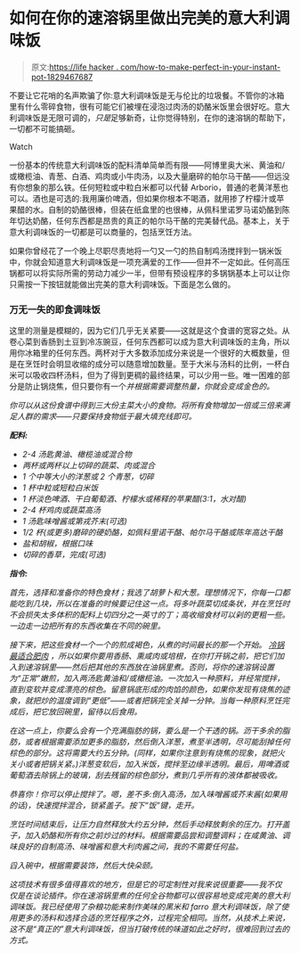 # 如何在你的速溶锅里做出完美的意大利调味饭

> 原文:[https://life hacker . com/how-to-make-perfect-in-your-instant-pot-1829467687](https://lifehacker.com/how-to-make-perfect-risotto-in-your-instant-pot-1829467687)

不要让它花哨的名声欺骗了你:意大利调味饭是无与伦比的垃圾餐。不管你的冰箱里有什么零碎食物，很有可能它们被埋在浸泡过肉汤的奶酪米饭里会很好吃。意大利调味饭是无限可调的，*只是*足够新奇，让你觉得特别，在你的速溶锅的帮助下，一切都不可能搞砸。

Watch

一份基本的传统意大利调味饭的配料清单简单而有限——阿博里奥大米、黄油和/或橄榄油、青葱、白酒、鸡肉或小牛肉汤，以及大量磨碎的帕尔马干酪——但远没有你想象的那么铁。任何短粒或中粒白米都可以代替 Arborio，普通的老黄洋葱也可以。酒也是可选的:我用廉价啤酒，但如果你根本不喝酒，就用掺了柠檬汁或苹果醋的水。自制的奶酪很棒，但装在纸盒里的也很棒，从佩科里诺罗马诺奶酪到陈年切达奶酪，任何东西都是昂贵的真正的帕尔马干酪的完美替代品。基本上，关于意大利调味饭的一切都是可以商量的，包括烹饪方法。

如果你曾经花了一个晚上尽职尽责地将一勺又一勺的热自制鸡汤搅拌到一锅米饭中，你就会知道意大利调味饭是一项充满爱的工作——但并不一定如此。任何高压锅都可以将实际所需的劳动力减少一半，但带有预设程序的多锅锅基本上可以让你只需按一下按钮就能做出完美的意大利调味饭。下面是怎么做的。

### 万无一失的即食调味饭

这里的测量是模糊的，因为它们几乎无关紧要——这就是这个食谱的宽容之处。从卷心菜到香肠到土豆到冷冻豌豆，任何东西都可以成为意大利调味饭的主角，所以用你冰箱里的任何东西。两杯对于大多数添加成分来说是一个很好的大概数量，但是在烹饪时会明显收缩的成分可以随意增加数量。至于大米与汤料的比例，一杯白米可以吸收四杯汤料，但为了得到更稠的最终结果，可以少用一些。唯一困难的部分是防止锅烧焦，但只要你有一个[](https://skillet.lifehacker.com/how-and-when-to-use-mise-en-place-1819188676)*并根据需要调整热量，你就会变成金色的。*

*你可以从这份食谱中得到三大份主菜大小的食物。将所有食物增加一倍或三倍来满足人群的需求——只要保持食物低于最大填充线即可。*

***配料:***

*   *2-4 汤匙黄油、橄榄油或混合物*
*   *两杯或两杯以上切碎的蔬菜、肉或混合*
*   *1 个中等大小的洋葱或 2 个青葱，切碎*
*   *1 杯中粒或短粒白米饭*
*   *1 杯淡色啤酒、干白葡萄酒、柠檬水或稀释的苹果醋(3:1，水对醋)*
*   *2-4 杯鸡肉或蔬菜高汤*
*   *1 汤匙味噌酱或第戎芥末(可选)*
*   *1/2 杯(或更多)磨碎的硬奶酪，如佩科里诺干酪、帕尔马干酪或陈年高达干酪*
*   *盐和胡椒，根据口味*
*   *切碎的香草，完成(可选)*

***指令:***

*首先，选择和准备你的特色食材；我选了胡萝卜和大葱。理想情况下，你每一口都能吃到几块，所以在准备的时候要记住这一点。将多叶蔬菜切成条状，并在烹饪时不会损失太多体积的配料上切四分之一英寸的丁；高收缩食材可以剁的更粗一些。一边走一边把所有的东西收集在不同的碗里。*

*接下来，把这些食材一个一个的煎成褐色，从煮的时间最长的那一个开始。 [冷锅最适合肥肉](https://skillet.lifehacker.com/the-secret-to-great-bacon-is-a-cold-pan-1829171657#_ga=2.50695275.394413122.1538414373-144977662.1506607947) ，所以如果你要用香肠、熏咸肉或培根，在你打开锅之前，把它们加入到速溶锅里——然后把其他的东西放在油锅里煮。否则，将你的速溶锅设置为“正常”嫩煎，加入两汤匙黄油和/或橄榄油。一次加入一种原料，并经常搅拌，直到变软并变成漂亮的棕色。留意锅底形成的肉馅的颜色，如果你发现有烧焦的迹象，就把炒的温度调到“更低”——或者把锅完全关掉一分钟。当每一种原料烹饪完成后，把它放回碗里，留待以后食用。*

*在这一点上，你要么会有一个充满脂肪的锅，要么是一个干透的锅。沥干多余的脂肪，或者根据需要添加更多的脂肪，然后倒入洋葱，煮至半透明，尽可能刮掉任何棕色的部分。这将需要大约五分钟。(同样，如果你注意到有烧焦的现象，就把火关小或者把锅关紧。)洋葱变软后，加入米饭，搅拌至边缘半透明。最后，用啤酒或葡萄酒去除锅上的玻璃，刮去残留的棕色部分，煮到几乎所有的液体都被吸收。*

*恭喜你！你可以停止搅拌了。嗯，差不多:倒入高汤，加入味噌酱或芥末酱(如果用的话)，快速搅拌混合，锁紧盖子。按下“饭”键，走开。*

*烹饪时间结束后，让压力自然释放大约五分钟，然后手动释放剩余的压力。打开盖子，加入奶酪和所有你之前炒过的材料。根据需要品尝和调整调料；在咸黄油、调味良好的自制高汤、味噌酱和意大利肉酱之间，我的不需要任何盐。*

*舀入碗中，根据需要装饰，然后大快朵颐。*

*这项技术有很多值得喜欢的地方，但是它的可定制性对我来说很重要——我不仅仅是在谈论插件。你在速溶锅里煮的任何全谷物都可以很容易地变成完美的意大利调味饭。我已经使用了杂粮功能来制作美味的黑米和 farro 意大利调味饭，除了使用更多的汤料和选择合适的烹饪程序之外，过程完全相同。当然，从技术上来说，这不是“真正的”意大利调味饭，但当打破传统的味道如此之好时，很难回到过去的方式。*